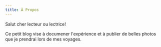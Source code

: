 ```yaml
---
title: À Propos
---
```


Salut cher lecteur ou lectrice!

Ce petit blog vise à documener l'expérience et à publier de belles photos que je prendrai lors de mes voyages.
